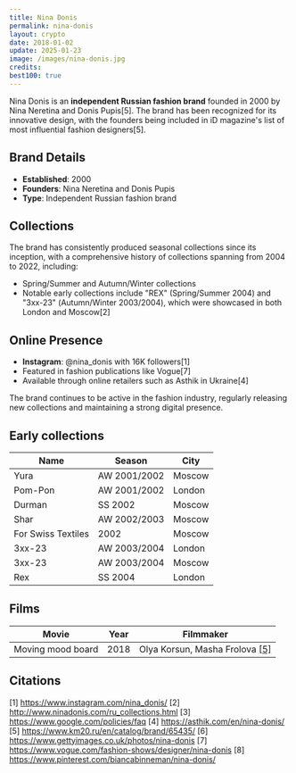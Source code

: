 ```yaml
---
title: Nina Donis
permalink: nina-donis
layout: crypto
date: 2018-01-02
update: 2025-01-23
image: /images/nina-donis.jpg
credits:
best100: true
---
```


Nina Donis is an **independent Russian fashion brand** founded in 2000 by Nina Neretina and Donis Pupis[5]. The brand has been recognized for its innovative design, with the founders being included in iD magazine's list of most influential fashion designers[5].

## Brand Details
- **Established**: 2000
- **Founders**: Nina Neretina and Donis Pupis
- **Type**: Independent Russian fashion brand

## Collections
The brand has consistently produced seasonal collections since its inception, with a comprehensive history of collections spanning from 2004 to 2022, including:
- Spring/Summer and Autumn/Winter collections
- Notable early collections include "REX" (Spring/Summer 2004) and "3хх-23" (Autumn/Winter 2003/2004), which were showcased in both London and Moscow[2]

## Online Presence

- **Instagram**: @nina_donis with 16K followers[1]
- Featured in fashion publications like Vogue[7]
- Available through online retailers such as Asthik in Ukraine[4]

The brand continues to be active in the fashion industry, regularly releasing new collections and maintaining a strong digital presence.

## Early collections

|Name|Season|City|
|-|-|-|
|Yura|AW 2001/2002|Moscow|
|Pom-Pon|AW 2001/2002|London|
|Durman|SS 2002|Moscow|
|Shar|AW 2002/2003|Moscow|
|For Swiss Textiles|2002|Moscow|
|3хх-23|AW 2003/2004|London|
|3хх-23|AW 2003/2004|Moscow|
|Rex|SS 2004|London|

## Films

|Movie|Year|Filmmaker|
|-|-|-|
|Moving mood board|2018|Olya Korsun, Masha Frolova <span id="a5">[\[5\]](#f5)</span>|

## Citations

[1] https://www.instagram.com/nina_donis/
[2] http://www.ninadonis.com/ru_collections.html
[3] https://www.google.com/policies/faq
[4] https://asthik.com/en/nina-donis/
[5] https://www.km20.ru/en/catalog/brand/65435/
[6] https://www.gettyimages.co.uk/photos/nina-donis
[7] https://www.vogue.com/fashion-shows/designer/nina-donis
[8] https://www.pinterest.com/biancabinneman/nina-donis/
